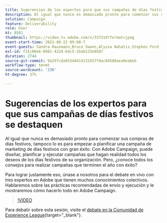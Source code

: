 ```yaml
---
title: Sugerencias de los expertos para que sus campañas de días festivos se destaquen
description: Al igual que nunca es demasiado pronto para comenzar sus compras de días festivos, tampoco lo es para empezar a planificar una campaña de marketing de días festivos con gran éxito. Con Adobe Campaign, puede diseñar, planificar y ejecutar campañas que hagan realidad todos los deseos de los días festivos de su organización. Pero, ¿conoce todos los consejos para realizar campañas que terminen el año con éxito? Para lograr justamente eso, únase a nosotros para el debate en vivo con tres expertos en Adobe que tienen muchos conocimientos colectivos. Hablaremos sobre las prácticas recomendadas de envío y ejecución y le mostraremos cómo hacerlo todo en Adobe Campaign.
solution: Campaign
feature: Deliverability
role: User
kt: 8581
thumbnail: https://video.tv.adobe.com/v/337219?format=jpeg
event-start-time: 2021-09-22 09:00-7
event-guests: Sandra Hausmann,Bruce Swann,Alyssa Nahatis,Stephen Ford
exl-id: f31c00e6-0981-4224-b4c5-1bab123e9587
duration: 2744
source-git-commit: 9a297cda953d4414131657f9ac84580aea0eabeb
workflow-type: tm+mt
source-wordcount: '238'
ht-degree: 37%

---
```


# Sugerencias de los expertos para que sus campañas de días festivos se destaquen

Al igual que nunca es demasiado pronto para comenzar sus compras de días festivos, tampoco lo es para empezar a planificar una campaña de marketing de días festivos con gran éxito. Con Adobe Campaign, puede diseñar, planificar y ejecutar campañas que hagan realidad todos los deseos de los días festivos de su organización. Pero, ¿conoce todos los consejos para realizar campañas que terminen el año con éxito?

Para lograr justamente eso, únase a nosotros para el debate en vivo con tres expertos en Adobe que tienen muchos conocimientos colectivos. Hablaremos sobre las prácticas recomendadas de envío y ejecución y le mostraremos cómo hacerlo todo en Adobe Campaign.

>[!VIDEO](https://video.tv.adobe.com/v/337219/?quality=12&learn=on)

Para debatir sobre esta sesión, visite el [debate en la Comunidad de Experience League](https://experienceleaguecommunities.adobe.com/t5/adobe-campaign-classic/questions-and-discussion-for-experience-league-live-ep-3-expert/td-p/425205){target="_blank"}.

